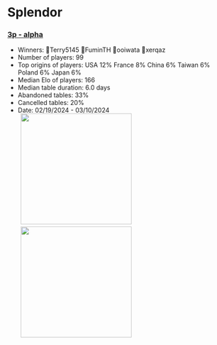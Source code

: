 

# Splendor
### [3p - alpha](https://boardgamearena.com/tournament?id=272931)
- Winners: 🥇Terry5145 🥈FuminTH 🥉ooiwata 🥉xerqaz
- Number of players: 99
- Top origins of players: USA 12% France 8% China 6% Taiwan 6% Poland 6% Japan 6%
- Median Elo of players: 166
- Median table duration: 6.0 days
- Abandoned tables: 33%
- Cancelled tables: 20% 
- Date: 02/19/2024 - 03/10/2024
<div>
 <img src="/wpoc/assets/images/t_Splendor_Elo_20240310204745.png" width="250" style="display: block; margin-left: 30px; margin-bottom: 5px; margin-top:-15px"/>
</div>
<div>
 <img src="/wpoc/assets/images/t_Splendor_Duration_20240310204745.png" width="250" style="display: block; margin-left: 30px; margin-bottom: 5px;"/>
</div>